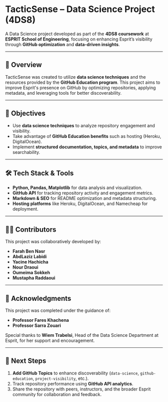 # **TacticSense – Data Science Project (4DS8)**  
A Data Science project developed as part of the **4DS8 coursework** at **ESPRIT School of Engineering**, focusing on enhancing Esprit’s visibility through **GitHub optimization** and **data-driven insights**.

---

## 📌 **Overview**  
TacticSense was created to utilize **data science techniques** and the resources provided by the **GitHub Education program**. This project aims to improve Esprit's presence on GitHub by optimizing repositories, applying metadata, and leveraging tools for better discoverability.

---

## 🎯 **Objectives**  
- Use **data science techniques** to analyze repository engagement and visibility.  
- Take advantage of **GitHub Education benefits** such as hosting (Heroku, DigitalOcean).  
- Implement **structured documentation, topics, and metadata** to improve searchability.  

---

## 🛠 **Tech Stack & Tools**  
- **Python, Pandas, Matplotlib** for data analysis and visualization.  
- **GitHub API** for tracking repository activity and engagement metrics.  
- **Markdown & SEO** for README optimization and metadata structuring.  
- **Hosting platforms** like Heroku, DigitalOcean, and Namecheap for deployment.  

---

## 👨‍💻 **Contributors**  
This project was collaboratively developed by:  
- **Farah Ben Nasr**  
- **AbdLaziz Labidi**  
- **Yacine Hachicha**  
- **Nour Draoui**  
- **Oumeima Sokkeh**  
- **Mustapha Raddaoui**  

---

## 🙏 **Acknowledgments**  
This project was completed under the guidance of:  
- **Professor Fares Khachena**  
- **Professor Sarra Zouari**  

Special thanks to **Wiem Trabelsi**, Head of the Data Science Department at Esprit, for her support and encouragement.

---

## 🚀 **Next Steps**  
1. **Add GitHub Topics** to enhance discoverability (`data-science`, `github-education`, `project-visibility`, etc.).  
2. Track repository performance using **GitHub API analytics**.  
3. Share the repository with peers, instructors, and the broader Esprit community for collaboration and feedback. 
